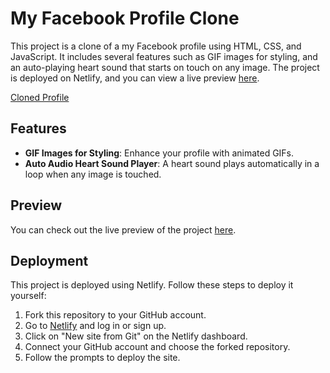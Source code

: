 # My Facebook Profile Clone

This project is a clone of a my Facebook profile using HTML, CSS, and JavaScript. It includes several features such as GIF images for styling, and an auto-playing heart sound that starts on touch on any image. The project is deployed on Netlify, and you can view a live preview [here](https://bijaya-facebook-profile.netlify.app/).

[Cloned Profile](https://www.facebook.com/Bijaya.me25)

## Features

- **GIF Images for Styling**: Enhance your profile with animated GIFs.
- **Auto Audio Heart Sound Player**: A heart sound plays automatically in a loop when any image is touched.

## Preview

You can check out the live preview of the project [here](https://bijaya-facebook-profile.netlify.app/).

## Deployment

This project is deployed using Netlify. Follow these steps to deploy it yourself:

1. Fork this repository to your GitHub account.
2. Go to [Netlify](https://www.netlify.com/) and log in or sign up.
3. Click on "New site from Git" on the Netlify dashboard.
4. Connect your GitHub account and choose the forked repository.
5. Follow the prompts to deploy the site.

